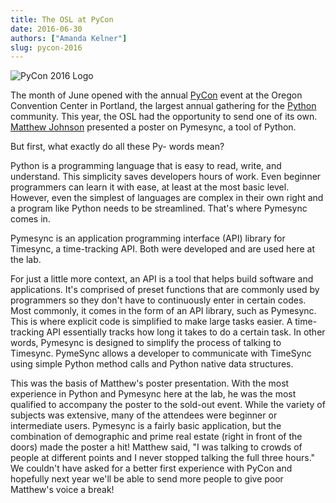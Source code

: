 ```yaml
---
title: The OSL at PyCon
date: 2016-06-30
authors: ["Amanda Kelner"]
slug: pycon-2016
---
```


![PyCon 2016 Logo](/images/PyCon16-logo.png#blog)

The month of June opened with the annual [PyCon](https://us.pycon.org/2016/) 
event at the Oregon Convention Center in Portland, the largest annual gathering 
for the [Python](https://www.python.org) community.
This year, the OSL had the opportunity to send one of its own. 
[Matthew Johnson](http://blogs.oregonstate.edu/eecsnews/2015/11/10/) 
presented a poster on Pymesync, a tool of Python.

But first, what exactly do all these Py- words mean?

Python is a programming language that is easy to read, write, and understand.
This simplicity saves developers hours of work. Even beginner programmers can
learn it with ease, at least at the most basic level. However, even the simplest
of languages are complex in their own right and a program like Python needs to
be streamlined. That's where Pymesync comes in.

Pymesync is an application programming interface (API) library for Timesync, a
time-tracking API. Both were developed and are used here at the lab.

For just a little more context, an API is a tool that helps build software and
applications. It's comprised of preset functions that are commonly used by
programmers so they don't have to continuously enter in certain codes. Most
commonly, it comes in the form of an API library, such as Pymesync. This is
where explicit code is simplified to make large tasks easier. A time-tracking
API essentially tracks how long it takes to do a certain task. In other words,
Pymesync is designed to simplify the process of talking to Timesync. PymeSync
allows a developer to communicate with TimeSync using simple Python method calls
and Python native data structures.

This was the basis of Matthew's poster presentation. With the most experience in
Python and Pymesync here at the lab, he was the most qualified to accompany the
poster to the sold-out event. While the variety of subjects was extensive, many
of the attendees were beginner or intermediate users. Pymesync is a fairly basic
application, but the combination of demographic and prime real estate (right in
front of the doors) made the poster a hit! Matthew said, "I was talking to
crowds of people at different points and I never stopped talking the full three
hours." We couldn't have asked for a better first experience with PyCon and
hopefully next year we'll be able to send more people to give poor Matthew's
voice a break!